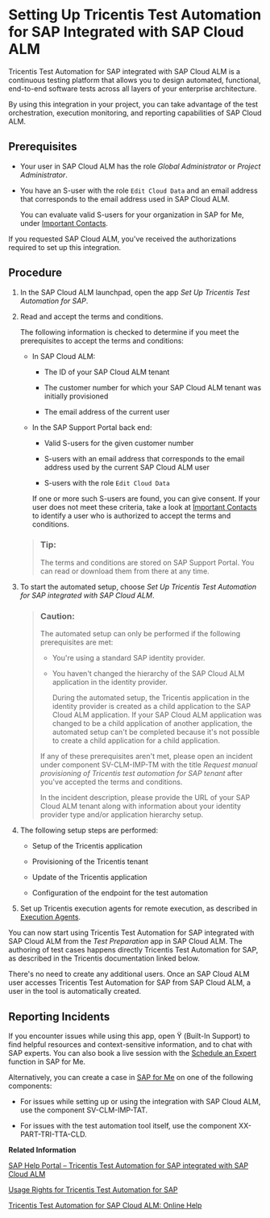 <!-- loio2bddb584d07d4833b7e33454c3c4a79d -->

<link rel="stylesheet" type="text/css" href="../css/sap-icons.css"/>

# Setting Up Tricentis Test Automation for SAP Integrated with SAP Cloud ALM

Tricentis Test Automation for SAP integrated with SAP Cloud ALM is a continuous testing platform that allows you to design automated, functional, end-to-end software tests across all layers of your enterprise architecture.



By using this integration in your project, you can take advantage of the test orchestration, execution monitoring, and reporting capabilities of SAP Cloud ALM.



<a name="loio2bddb584d07d4833b7e33454c3c4a79d__section_wqn_kt5_4wb"/>

## Prerequisites

-   Your user in SAP Cloud ALM has the role *Global Administrator* or *Project Administrator*.

-   You have an S-user with the role `Edit Cloud Data` and an email address that corresponds to the email address used in SAP Cloud ALM.

    You can evaluate valid S-users for your organization in SAP for Me, under [Important Contacts](https://me.sap.com/userscontacts/impcont).


If you requested SAP Cloud ALM, you've received the authorizations required to set up this integration.



<a name="loio2bddb584d07d4833b7e33454c3c4a79d__section_dvv_kt5_4wb"/>

## Procedure

1.  In the SAP Cloud ALM launchpad, open the app *Set Up Tricentis Test Automation for SAP*.

2.  Read and accept the terms and conditions.

    The following information is checked to determine if you meet the prerequisites to accept the terms and conditions:

    -   In SAP Cloud ALM:

        -   The ID of your SAP Cloud ALM tenant

        -   The customer number for which your SAP Cloud ALM tenant was initially provisioned

        -   The email address of the current user


    -   In the SAP Support Portal back end:

        -   Valid S-users for the given customer number

        -   S-users with an email address that corresponds to the email address used by the current SAP Cloud ALM user

        -   S-users with the role `Edit Cloud Data`


        If one or more such S-users are found, you can give consent. If your user does not meet these criteria, take a look at [Important Contacts](https://me.sap.com/userscontacts/impcont) to identify a user who is authorized to accept the terms and conditions.


    > ### Tip:  
    > The terms and conditions are stored on SAP Support Portal. You can read or download them from there at any time.

3.  To start the automated setup, choose *Set Up Tricentis Test Automation for SAP integrated with SAP Cloud ALM*.

    > ### Caution:  
    > The automated setup can only be performed if the following prerequisites are met:
    > 
    > -   You're using a standard SAP identity provider.
    > 
    > -   You haven't changed the hierarchy of the SAP Cloud ALM application in the identity provider.
    > 
    >     During the automated setup, the Tricentis application in the identity provider is created as a child application to the SAP Cloud ALM application. If your SAP Cloud ALM application was changed to be a child application of another application, the automated setup can't be completed because it's not possible to create a child application for a child application.
    > 
    > 
    > If any of these prerequisites aren't met, please open an incident under component SV-CLM-IMP-TM with the title *Request manual provisioning of Tricentis test automation for SAP tenant* after you've accepted the terms and conditions.
    > 
    > In the incident description, please provide the URL of your SAP Cloud ALM tenant along with information about your identity provider type and/or application hierarchy setup.

4.  The following setup steps are performed:

    -   Setup of the Tricentis application

    -   Provisioning of the Tricentis tenant

    -   Update of the Tricentis application

    -   Configuration of the endpoint for the test automation


5.  Set up Tricentis execution agents for remote execution, as described in [Execution Agents](https://documentation.tricentis.com/sap/tta_cloud_es/en/content/agents.htm).


You can now start using Tricentis Test Automation for SAP integrated with SAP Cloud ALM from the *Test Preparation* app in SAP Cloud ALM. The authoring of test cases happens directly Tricentis Test Automation for SAP, as described in the Tricentis documentation linked below.

There's no need to create any additional users. Once an SAP Cloud ALM user accesses Tricentis Test Automation for SAP from SAP Cloud ALM, a user in the tool is automatically created.



<a name="loio2bddb584d07d4833b7e33454c3c4a79d__section_olf_bmk_lzb"/>

## Reporting Incidents

If you encounter issues while using this app, open <span class="SAP-icons-V5"></span> \(Built-In Support\) to find helpful resources and context-sensitive information, and to chat with SAP experts. You can also book a live session with the [Schedule an Expert](https://me.sap.com/app/sae) function in SAP for Me.

Alternatively, you can create a case in [SAP for Me](https://me.sap.com/app/casecreate) on one of the following components:

-   For issues while setting up or using the integration with SAP Cloud ALM, use the component SV-CLM-IMP-TAT.

-   For issues with the test automation tool itself, use the component XX-PART-TRI-TTA-CLD.


**Related Information**  


[SAP Help Portal – Tricentis Test Automation for SAP integrated with SAP Cloud ALM](https://help.sap.com/docs/CloudALM/2b4ce9f491d14691bc554446b57f6e2d/e66fb899e3f6432985061daba26936fc.html)

[Usage Rights for Tricentis Test Automation for SAP](https://support.sap.com/en/alm/usage-rights.html?anchorId=section_138430085)

[Tricentis Test Automation for SAP Cloud ALM: Online Help](https://documentation.tricentis.com/sap/tta_cloud_es/en/content/calm_integration.htm)

